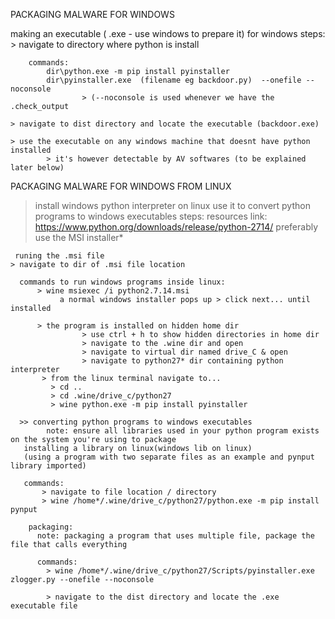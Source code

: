 PACKAGING  MALWARE FOR WINDOWS

making an executable ( .exe - use windows to prepare it) for windows
steps:
	> navigate to directory  where python is install
	
		commands:
			dir\python.exe -m pip install pyinstaller
			dir\pyinstaller.exe  (filename eg backdoor.py)  --onefile --noconsole
			        > (--noconsole is used whenever we have the .check_output
			
	> navigate to dist directory and locate the executable (backdoor.exe)
	
	> use the executable on any windows machine that doesnt have python installed
			> it's however detectable by AV softwares (to be explained later below) 	
			
			
PACKAGING  MALWARE FOR WINDOWS FROM LINUX


> install windows python interpreter on linux
> use it to convert python programs to windows executables
steps:
    resources link: https://www.python.org/downloads/release/python-2714/
                    preferably use the MSI installer*
                    
     runing the .msi file               
    > navigate to dir of .msi file location
    
      commands to run windows programs inside linux:
          > wine msiexec /i python2.7.14.msi              
               a normal windows installer pops up > click next... until installed
               
          > the program is installed on hidden home dir 
                    > use ctrl + h to show hidden directories in home dir
                    > navigate to the .wine dir and open
                    > navigate to virtual dir named drive_C & open
                    > navigate to python27* dir containing python interpreter
           > from the linux terminal navigate to...
             > cd ..
             > cd .wine/drive_c/python27     
             > wine python.exe -m pip install pyinstaller
              
      >> converting python programs to windows executables 
            note: ensure all libraries used in your python program exists on the system you're using to package
       installing a library on linux(windows lib on linux)
       (using a program with two separate files as an example and pynput library imported)
       
       commands:
           > navigate to file location / directory
           > wine /home*/.wine/drive_c/python27/python.exe -m pip install  pynput
           
        packaging:
          note: packaging a program that uses multiple file, package the file that calls everything
            
          commands:
            > wine /home*/.wine/drive_c/python27/Scripts/pyinstaller.exe zlogger.py --onefile --noconsole  
            
            > navigate to the dist directory and locate the .exe executable file
                      
                    
    



		
